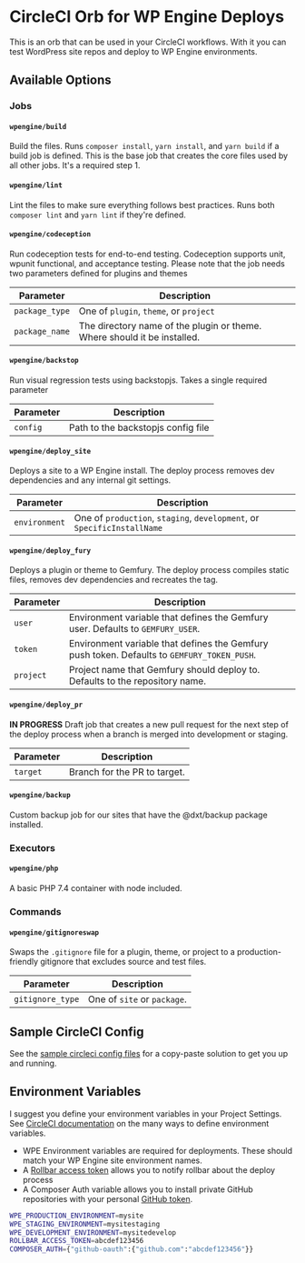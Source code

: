 # CircleCI Orb for WP Engine Deploys

This is an orb that can be used in your CircleCI workflows. With it you can test WordPress site repos and deploy to WP Engine environments.

## Available Options

### Jobs

#### `wpengine/build`

Build the files. Runs `composer install`, `yarn install`, and `yarn build` if a build job is defined. This is the base job that creates the core files used by all other jobs. It's a required step 1.

#### `wpengine/lint`

Lint the files to make sure everything follows best practices. Runs both `composer lint` and `yarn lint` if they're defined.

#### `wpengine/codeception`

Run codeception tests for end-to-end testing. Codeception supports unit, wpunit functional, and acceptance testing. Please note that the job needs two parameters defined for plugins and themes

| Parameter | Description |
|-----------|-------------|
| `package_type` | One of `plugin`, `theme`, or `project` |
| `package_name` | The directory name of the plugin or theme. Where should it be installed.  |

#### `wpengine/backstop`

Run visual regression tests using backstopjs. Takes a single required parameter

| Parameter | Description |
|-----------|-------------|
| `config` | Path to the backstopjs config file |

#### `wpengine/deploy_site`

Deploys a site to a WP Engine install. The deploy process removes dev dependencies and any internal git settings.

| Parameter | Description |
|-----------|-------------|
| `environment` | One of `production`, `staging`, `development`, or `SpecificInstallName` |

#### `wpengine/deploy_fury`

Deploys a plugin or theme to Gemfury. The deploy process compiles static files, removes dev dependencies and recreates the tag.

| Parameter | Description |
|-----------|-------------|
| `user` | Environment variable that defines the Gemfury user. Defaults to `GEMFURY_USER`. |
| `token` | Environment variable that defines the Gemfury push token. Defaults to `GEMFURY_TOKEN_PUSH`. |
| `project` | Project name that Gemfury should deploy to. Defaults to the repository name. |

#### `wpengine/deploy_pr`

**IN PROGRESS** Draft job that creates a new pull request for the next step of the deploy process when a branch is merged into development or staging.

| Parameter | Description |
|-----------|-------------|
| `target` | Branch for the PR to target. |

#### `wpengine/backup`

Custom backup job for our sites that have the @dxt/backup package installed.


### Executors

#### `wpengine/php`

A basic PHP 7.4 container with node included.

### Commands

#### `wpengine/gitignoreswap`

Swaps the `.gitignore` file for a plugin, theme, or project to a production-friendly gitignore that excludes source and test files.

| Parameter | Description |
|-----------|-------------|
| `gitignore_type` | One of `site` or `package`. |

## Sample CircleCI Config

See the [sample circleci config files](src/examples/) for a copy-paste solution to get you up and running.

## Environment Variables

I suggest you define your environment variables in your Project Settings. See [CircleCI documentation](https://circleci.com/docs/2.0/env-vars/#setting-an-environment-variable-in-a-project) on the many ways to define environment variables.

* WPE Environment variables are required for deployments. These should match your WP Engine site environment names.
* A [Rollbar access token](https://docs.rollbar.com/reference#section-authentication) allows you to notify rollbar about the deploy process
* A Composer Auth variable allows you to install private GitHub repositories with your personal [GitHub token](https://help.github.com/articles/creating-a-personal-access-token-for-the-command-line/).

```bash
WPE_PRODUCTION_ENVIRONMENT=mysite
WPE_STAGING_ENVIRONMENT=mysitestaging
WPE_DEVELOPMENT_ENVIRONMENT=mysitedevelop
ROLLBAR_ACCESS_TOKEN=abcdef123456
COMPOSER_AUTH={"github-oauth":{"github.com":"abcdef123456"}}
```
